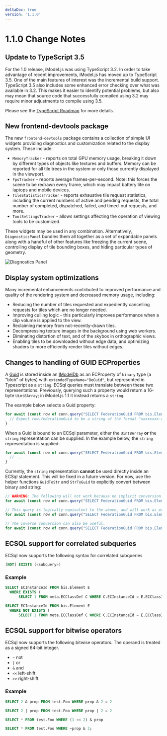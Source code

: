 ```yaml
---
deltaDoc: true
version: '1.1.0'
---
```

# 1.1.0 Change Notes

## Update to TypeScript 3.5

For the 1.0 release, iModel.js was using TypeScript 3.2. In order to take advantage of recent improvements, iModel.js has moved up to TypeScript 3.5. One of the main features of interest was the incremental build support. TypeScript 3.5 also includes some enhanced error checking over what was available in 3.2. This makes it easier to identify potential problems, but also may mean that source code that successfully compiled using 3.2 may require minor adjustments to compile using 3.5.

Please see the [TypeScript Roadmap](https://github.com/Microsoft/TypeScript/wiki/Roadmap) for more details.

## New frontend-devtools package

The new `frontend-devtools` package contains a collection of simple UI widgets providing diagnostics and customization related to the display system. These include:

- `MemoryTracker` - reports on total GPU memory usage, breaking it down by different types of objects like textures and buffers. Memory can be reported for all tile trees in the system or only those currently displayed in the viewport.
- `FpsTracker` - reports average frames-per-second. Note: this forces the scene to be redrawn every frame, which may impact battery life on laptops and mobile devices.
- `TileStatisticsTracker` - reports exhaustive tile request statistics, including the current numbers of active and pending requests, the total number of completed, dispatched, failed, and timed-out requests, and more.
- `ToolSettingsTracker` - allows settings affecting the operation of viewing tools to be customized.

These widgets may be used in any combination. Alternatively, `DiagnosticsPanel` bundles them all together as a set of expandable panels along with a handful of other features like freezing the current scene, controlling display of tile bounding boxes, and hiding particular types of geometry.

![Diagnostics Panel](./assets/diagnostics_panel.png)

## Display system optimizations

Many incremental enhancements contributed to improved performance and quality of the rendering system and decreased memory usage, including:

- Reducing the number of tiles requested and expediently cancelling requests for tiles which are no longer needed.
- Improving culling logic - this particularly improves performance when a clip volume is applied to the view.
- Reclaiming memory from not-recently-drawn tiles.
- Decompressing texture images in the background using web workers.
- Eliminating distortion of text, and of the skybox in orthographic views.
- Enabling tiles to be downloaded without edge data, and optimizing shaders to more efficiently render tiles without edges.

## Changes to handling of GUID ECProperties

A [Guid](https://www.imodeljs.org/v1/reference/bentleyjs-core/ids/guid) is stored inside an [IModelDb](https://www.imodeljs.org/v1/reference/imodeljs-backend/imodels/imodeldb) as an ECProperty of `binary` type (a "blob" of bytes) with `extendedTypeName="BeGuid"`, but represented in Typescript as a `string`. ECSql queries must translate between these two representations. Previously, querying such a property would return a 16-byte `Uint8Array`; in iModel.js 1.1 it instead returns a `string`.

The example below selects a Guid property:

```ts
for await (const row of conn.query("SELECT FederationGuid FROM bis.Element WHERE FederationGuid IS NOT NULL")) {
  // Expect row.federationGuid to be a string of the format "xxxxxxxx-xxxx-xxxx-xxxx-xxxxxxxxxxxx"
}
```

When a Guid is bound to an ECSql parameter, either the `Uint8Array` **or** the `string` representation can be supplied. In the example below, the `string` representation is supplied:

```ts
for await (const row of conn.query("SELECT FederationGuid FROM bis.Element WHERE FederationGuid = ?", ["xxxxxxxx-xxxx-xxxx-xxxx-xxxxxxxxxxxx"])) {
  // ...
}
```

Currently, the `string` representation **cannot** be used directly inside an ECSql statement. This will be fixed in a future version. For now, use the helper functions `GuidToStr` and `StrToGuid` to explicitly convert between binary and string:

```ts
// WARNING: The following will not work because no implicit conversion between BINARY and STRING is performed.
for await (const row of conn.query("SELECT FederationGuid FROM bis.Element WHERE FederationGuid = 'xxxxxxxx-xxxx-xxxx-xxxx-xxxxxxxxxxxx'")) { /* */ }

// This query is logically equivalent to the above, and will work as expected because the string is explicitly converted to a blob.
for await (const row of conn.query("SELECT FederationGuid FROM bis.Element WHERE FederationGuid = StrToGuid('xxxxxxxx-xxxx-xxxx-xxxx-xxxxxxxxxxxx')")) { /* */ }

// The inverse conversion can also be useful.
for await (const row of conn.query("SELECT FederationGuid FROM bis.Element WHERE GuidToStr(FederationGuid) = 'xxxxxxxx-xxxx-xxxx-xxxx-xxxxxxxxxxxx'")) { /* */ }
```

## ECSQL support for correlated subqueries

ECSql now supports the following syntax for correlated subqueries

```sql
[NOT] EXISTS (<subquery>)
```

### Example

```sql
SELECT ECInstanceId FROM bis.Element E
  WHERE EXISTS (
      SELECT 1 FROM meta.ECClassDef C WHERE C.ECInstanceId = E.ECClassId AND C.Name='Pump')

SELECT ECInstanceId FROM bis.Element E
  WHERE NOT EXISTS (
      SELECT 1 FROM meta.ECClassDef C WHERE C.ECInstanceId = E.ECClassId AND C.Name='Pump')
```

## ECSQL support for bitwise operators

ECSql now supports the following bitwise operators. The operand is treated as a signed 64-bit integer.

- `~` not
- `|` or
- `&` and
- `<<` left-shift
- `>>` right-shift

### Example

```sql
SELECT 2 & prop FROM test.Foo WHERE prop & 2 = 2

SELECT 2 | prop FROM test.Foo WHERE prop | 2 = 2

SELECT * FROM test.Foo WHERE (1 << 2) & prop

SELECT * FROM test.Foo WHERE ~prop & 2;
```
